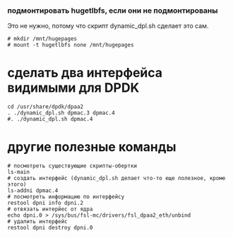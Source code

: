 ### подмонтировать hugetlbfs, если они не подмонтированы
Это не нужно, потому что скрипт dynamic_dpl.sh сделает это сам.
```
# mkdir /mnt/hugepages
# mount -t hugetlbfs none /mnt/hugepages
```
# сделать два интерфейса видимыми для DPDK
```
cd /usr/share/dpdk/dpaa2
. ./dynamic_dpl.sh dpmac.3 dpmac.4
#. ./dynamic_dpl.sh dpmac.4
```
# другие полезные команды
```
# посмотреть существующие скрипты-обертки
ls-main
# создать интерфейс (dynamic_dpl.sh делает что-то еще полезное, кроме этого)
ls-addni dpmac.4
# посмотреть информацию по интерфейсу
restool dpni info dpni.2
# отвязать интерйес от ядра
echo dpni.0 > /sys/bus/fsl-mc/drivers/fsl_dpaa2_eth/unbind
# удалить интерфейс
restool dpni destroy dpni.0
```